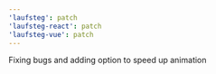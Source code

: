 ```yaml
---
'laufsteg': patch
'laufsteg-react': patch
'laufsteg-vue': patch
---
```


Fixing bugs and adding option to speed up animation
